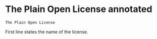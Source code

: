 # The Plain Open License annotated

    The Plain Open License

First line states the name of the license.
